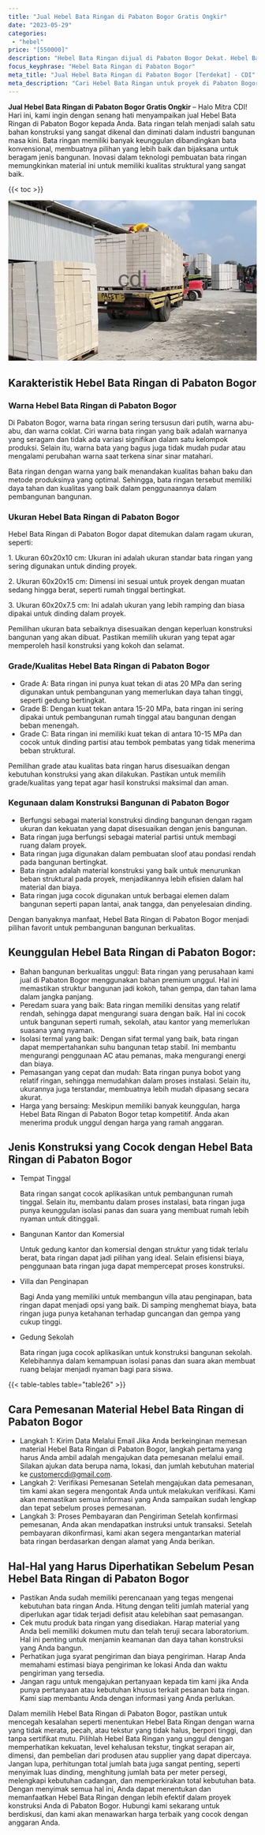 ```yaml
---
title: "Jual Hebel Bata Ringan di Pabaton Bogor Gratis Ongkir"
date: "2023-05-29"
categories:
 - "hebel"
price: "[550000]"
description: "Hebel Bata Ringan dijual di Pabaton Bogor Dekat. Hebel Bata Ringan ini sering dipakai dalam proyek pembangunan sebagai material dinding yang kuat dan awet. Silakan hubungi kami untuk informasi lebih lanjut."
focus_keyphrase: "Hebel Bata Ringan di Pabaton Bogor"
meta_title: "Jual Hebel Bata Ringan di Pabaton Bogor [Terdekat] - CDI"
meta_description: "Cari Hebel Bata Ringan untuk proyek di Pabaton Bogor? Kami menyediakan Hebel Bata Ringan berkualitas untuk bahan bangunan dinding. Segera dapatkan penawaran terbaik."
---
```


**Jual Hebel Bata Ringan di Pabaton Bogor Gratis Ongkir** – Halo Mitra CDI! Hari ini, kami ingin dengan senang hati menyampaikan jual Hebel Bata Ringan di Pabaton Bogor kepada Anda. Bata ringan telah menjadi salah satu bahan konstruksi yang sangat dikenal dan diminati dalam industri bangunan masa kini. Bata ringan memiliki banyak keunggulan dibandingkan bata konvensional, membuatnya pilihan yang lebih baik dan bijaksana untuk beragam jenis bangunan. Inovasi dalam teknologi pembuatan bata ringan memungkinkan material ini untuk memiliki kualitas struktural yang sangat baik.

{{< toc >}}

![Jual Hebel Bata Ringan di Pabaton Bogor Gratis Ongkir](/images/hebel/hebel-bataringan-10.jpg)

## Karakteristik Hebel Bata Ringan di Pabaton Bogor

### Warna Hebel Bata Ringan di Pabaton Bogor

Di Pabaton Bogor, warna bata ringan sering tersusun dari putih, warna abu-abu, dan warna coklat. Ciri warna bata ringan yang baik adalah warnanya yang seragam dan tidak ada variasi signifikan dalam satu kelompok produksi. Selain itu, warna bata yang bagus juga tidak mudah pudar atau mengalami perubahan warna saat terkena sinar sinar matahari.

Bata ringan dengan warna yang baik menandakan kualitas bahan baku dan metode produksinya yang optimal. Sehingga, bata ringan tersebut memiliki daya tahan dan kualitas yang baik dalam penggunaannya dalam pembangunan bangunan.

### Ukuran Hebel Bata Ringan di Pabaton Bogor

Hebel Bata Ringan di Pabaton Bogor dapat ditemukan dalam ragam ukuran, seperti:

1\. Ukuran 60x20x10 cm: Ukuran ini adalah ukuran standar bata ringan yang sering digunakan untuk dinding proyek.

2\. Ukuran 60x20x15 cm: Dimensi ini sesuai untuk proyek dengan muatan sedang hingga berat, seperti rumah tinggal bertingkat.

3\. Ukuran 60x20x7.5 cm: Ini adalah ukuran yang lebih ramping dan biasa dipakai untuk dinding dalam proyek.

Pemilihan ukuran bata sebaiknya disesuaikan dengan keperluan konstruksi bangunan yang akan dibuat. Pastikan memilih ukuran yang tepat agar memperoleh hasil konstruksi yang kokoh dan selamat.

### Grade/Kualitas Hebel Bata Ringan di Pabaton Bogor

*   Grade A: Bata ringan ini punya kuat tekan di atas 20 MPa dan sering digunakan untuk pembangunan yang memerlukan daya tahan tinggi, seperti gedung bertingkat.
*   Grade B: Dengan kuat tekan antara 15-20 MPa, bata ringan ini sering dipakai untuk pembangunan rumah tinggal atau bangunan dengan beban menengah.
*   Grade C: Bata ringan ini memiliki kuat tekan di antara 10-15 MPa dan cocok untuk dinding partisi atau tembok pembatas yang tidak menerima beban struktural.

Pemilihan grade atau kualitas bata ringan harus disesuaikan dengan kebutuhan konstruksi yang akan dilakukan. Pastikan untuk memilih grade/kualitas yang tepat agar hasil konstruksi maksimal dan aman.

### Kegunaan dalam Konstruksi Bangunan di Pabaton Bogor

*   Berfungsi sebagai material konstruksi dinding bangunan dengan ragam ukuran dan kekuatan yang dapat disesuaikan dengan jenis bangunan.
*   Bata ringan juga berfungsi sebagai material partisi untuk membagi ruang dalam proyek.
*   Bata ringan juga digunakan dalam pembuatan sloof atau pondasi rendah pada bangunan bertingkat.
*   Bata ringan adalah material konstruksi yang baik untuk menurunkan beban struktural pada proyek, menjadikannya lebih efisien dalam hal material dan biaya.
*   Bata ringan juga cocok digunakan untuk berbagai elemen dalam bangunan seperti papan lantai, anak tangga, dan penyelesaian dinding.

Dengan banyaknya manfaat, Hebel Bata Ringan di Pabaton Bogor menjadi pilihan favorit untuk pembangunan bangunan berkualitas.

## Keunggulan Hebel Bata Ringan di Pabaton Bogor:

*   Bahan bangunan berkualitas unggul: Bata ringan yang perusahaan kami jual di Pabaton Bogor menggunakan bahan premium unggul. Hal ini memastikan struktur bangunan jadi kokoh, tahan gempa, dan tahan lama dalam jangka panjang.
*   Peredam suara yang baik: Bata ringan memiliki densitas yang relatif rendah, sehingga dapat mengurangi suara dengan baik. Hal ini cocok untuk bangunan seperti rumah, sekolah, atau kantor yang memerlukan suasana yang nyaman.
*   Isolasi termal yang baik: Dengan sifat termal yang baik, bata ringan dapat mempertahankan suhu bangunan tetap stabil. Ini membantu mengurangi penggunaan AC atau pemanas, maka mengurangi energi dan biaya.
*   Pemasangan yang cepat dan mudah: Bata ringan punya bobot yang relatif ringan, sehingga memudahkan dalam proses instalasi. Selain itu, ukurannya juga terstandar, membuatnya lebih mudah dipasang secara akurat.
*   Harga yang bersaing: Meskipun memiliki banyak keunggulan, harga Hebel Bata Ringan di Pabaton Bogor tetap kompetitif. Anda akan menerima produk unggul dengan harga yang ramah anggaran.

## Jenis Konstruksi yang Cocok dengan Hebel Bata Ringan di Pabaton Bogor

*   Tempat Tinggal

    Bata ringan sangat cocok aplikasikan untuk pembangunan rumah tinggal. Selain itu, membantu dalam proses instalasi, bata ringan juga punya keunggulan isolasi panas dan suara yang membuat rumah lebih nyaman untuk ditinggali.
*   Bangunan Kantor dan Komersial

    Untuk gedung kantor dan komersial dengan struktur yang tidak terlalu berat, bata ringan dapat jadi pilihan yang ideal. Selain efisiensi biaya, penggunaan bata ringan juga dapat mempercepat proses konstruksi.
*   Villa dan Penginapan

    Bagi Anda yang memiliki untuk membangun villa atau penginapan, bata ringan dapat menjadi opsi yang baik. Di samping menghemat biaya, bata ringan juga punya ketahanan terhadap guncangan dan gempa yang cukup tinggi.
*   Gedung Sekolah

    Bata ringan juga cocok aplikasikan untuk konstruksi bangunan sekolah. Kelebihannya dalam kemampuan isolasi panas dan suara akan membuat ruang belajar menjadi nyaman bagi para siswa.

{{< table-tables table="table26" >}}

## Cara Pemesanan Material Hebel Bata Ringan di Pabaton Bogor

*   Langkah 1: Kirim Data Melalui Email
Jika Anda berkeinginan memesan material Hebel Bata Ringan di Pabaton Bogor, langkah pertama yang harus Anda ambil adalah mengajukan data pemesanan melalui email. Silakan ajukan data berupa nama, lokasi, dan jumlah kebutuhan material ke customercdi@gmail.com.
*   Langkah 2: Verifikasi Pemesanan
Setelah mengajukan data pemesanan, tim kami akan segera mengontak Anda untuk melakukan verifikasi. Kami akan memastikan semua informasi yang Anda sampaikan sudah lengkap dan tepat sebelum proses pemesanan.
*   Langkah 3: Proses Pembayaran dan Pengiriman
Setelah konfirmasi pemesanan, Anda akan mendapatkan instruksi untuk transaksi. Setelah pembayaran dikonfirmasi, kami akan segera mengantarkan material bata ringan berdasarkan dengan alamat yang Anda berikan.

## Hal-Hal yang Harus Diperhatikan Sebelum Pesan Hebel Bata Ringan di Pabaton Bogor

*   Pastikan Anda sudah memiliki perencanaan yang tegas mengenai kebutuhan bata ringan Anda. Hitung dengan teliti jumlah material yang diperlukan agar tidak terjadi defisit atau kelebihan saat pemasangan.
*   Cek mutu produk bata ringan yang disediakan. Harap material yang Anda beli memiliki dokumen mutu dan telah teruji secara laboratorium. Hal ini penting untuk menjamin keamanan dan daya tahan konstruksi yang Anda bangun.
*   Perhatikan juga syarat pengiriman dan biaya pengiriman. Harap Anda memahami estimasi biaya pengiriman ke lokasi Anda dan waktu pengiriman yang tersedia.
*   Jangan ragu untuk mengajukan pertanyaan kepada tim kami jika Anda punya pertanyaan atau kebutuhan khusus terkait pesanan bata ringan. Kami siap membantu Anda dengan informasi yang Anda perlukan.

Dalam memilih Hebel Bata Ringan di Pabaton Bogor, pastikan untuk mencegah kesalahan seperti menentukan Hebel Bata Ringan dengan warna yang tidak merata, pecah, atau tekstur yang tidak halus, berpori tinggi, dan tanpa sertifikat mutu. Pilihlah Hebel Bata Ringan yang unggul dengan memperhatikan kekuatan, level kehalusan tekstur, tingkat serapan air, dimensi, dan pembelian dari produsen atau supplier yang dapat dipercaya. Jangan lupa, perhitungan total jumlah bata juga sangat penting, seperti menyimak luas dinding, menghitung jumlah bata per meter persegi, melengkapi kebutuhan cadangan, dan memperkirakan total kebutuhan bata. Dengan menyimak semua hal ini, Anda dapat menentukan dan memanfaatkan Hebel Bata Ringan dengan lebih efektif dalam proyek konstruksi Anda di Pabaton Bogor. Hubungi kami sekarang untuk berdiskusi, dan kami akan menawarkan harga terbaik yang cocok dengan anggaran Anda.